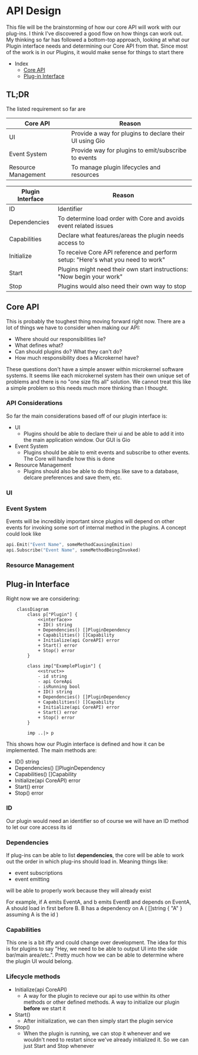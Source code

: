 # API Design

This file will be the brainstorming of how our core API will work
with our plug-ins. I think I've discovered a good flow on how things can
work out. My thinking so far has followed a bottom-top approach, looking at
what our Plugin interface needs and determining our Core API from that. Since
most of the work is in our Plugins, it would make sense for things to start
there

- Index
  - [Core API](#core-api)
  - [Plug-in Interface](#plug-in-interface)

## TL;DR

The listed requirement so far are

| Core API | Reason |
| --- | ------ |
| UI  | Provide a way for plugins to declare their UI using Gio |
| Event System | Provide way for plugins to emit/subscribe to events |
| Resource Management | To manage plugin lifecycles and resources |

| Plugin Interface | Reason |
| -----------------| ------ |
| ID | Identifier |
| Dependencies | To determine load order with Core and avoids event related issues |
| Capabilities | Declare what features/areas the plugin needs access to |
| Initialize | To receive Core API reference and perform setup: "Here's what you need to work" |
| Start | Plugins might need their own start instructions: "Now begin your work" |
| Stop | Plugins would also need their own way to stop |

## Core API

This is probably the toughest thing moving forward right now. There are a lot of things
we have to consider when making our API:

- Where should our responsibilities lie?
- What defines what?
- Can should plugins do? What they can't do?
- How much responsibility does a Microkernel have?

These questions don't have a simple answer within microkernel software systems.
It seems like each microkernel system has their own unique set of problems and
there is no "one size fits all" solution. We cannot treat this like a simple problem
so this needs much more thinking than I thought.

### API Considerations

So far the main considerations based off of our plugin interface is:

- UI
  - Plugins should be able to declare their ui and be able to add it into the main application window. Our GUI is Gio
- Event System
  - Plugins should be able to emit events and subscribe to other events. The Core will handle how this is done
- Resource Management
  - Plugins should also be able to do things like save to a database, delcare preferences and save them, etc.

### UI

### Event System

Events will be incredibly important since plugins will depend on other events for invoking some sort of internal method in the plugins. A concept could look like

```go
api.Emit("Event Name", someMethodCausingEmition)
api.Subscribe("Event Name", someMethodBeingInvoked)
```

### Resource Management

## Plug-in Interface

Right now we are considering:

```mermaid
    classDiagram
        class p["Plugin"] {
            <<interface>>
            + ID() string
            + Dependencies() []PluginDependency
            + Capabilities() []Capability
            + Initialize(api CoreAPI) error
            + Start() error
            + Stop() error
        }

        class imp["ExamplePlugin"] {
            <<struct>>
            - id string
            - api CoreApi
            - isRunning bool
            + ID() string
            + Dependencies() []PluginDependency
            + Capabilities() []Capability
            + Initialize(api CoreAPI) error
            + Start() error
            + Stop() error
        }

        imp ..|> p
```

This shows how our Plugin interface is defined and how it can be implemented. The main methods are:

- ID() string
- Dependencies() []PluginDependency
- Capabilities() []Capability
- Initialize(api CoreAPI) error
- Start() error
- Stop() error

### ID

Our plugin would need an identifier so of course we will have an ID method to let our core access its id

### Dependencies

If plug-ins can be able to list **dependencies**, the core will be able to work out the order in which plug-ins should load in. Meaning things like:

- event subscriptions
- event emitting

will be able to properly work because they will already exist

For example, if A emits EventA, and b emits EventB and depends on EventA, A should load in first before B. B has a dependency on A ( []string { "A" } assuming A is the id )

### Capabilities

This one is a bit iffy and could change over development. The idea for this is for plugins to say "Hey, we need to be able to output UI into the side bar/main area/etc.". Pretty much how we can be able to determine where the plugin UI would belong.

### Lifecycle methods

- Initialize(api CoreAPI)
  - A way for the plugin to recieve our api to use within its other methods or other defined methods. A way to initialize our plugin **before** we start it
- Start()
  - After initialization, we can then simply start the plugin service
- Stop()
  - When the plugin is running, we can stop it whenever and we wouldn't need to restart since we've already initialized it. So we can just Start and Stop whenever
